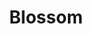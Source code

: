 ---
pid: LLP31
title: Blossom
location_transcription: In a garden
zipcode: '19129'
outside_phl: 
neighborhood: East Falls
age: '11'
age_range: 6-13
instagram: 
image_file_name: LLP_31.jpg
proposal_transcription: It would be different seeds blossoming into different unique
  flowers to show that we are all different but still that same.
topic: Inclusivity,Unity
topic_summary: 0, 0
type: Garden
keywords_other: different, same, unique, flowers
credit: Brianna
image_labels: 
twitter: 
facebook: 
permalink: "/monuments/llp31/"
layout: item-page
---